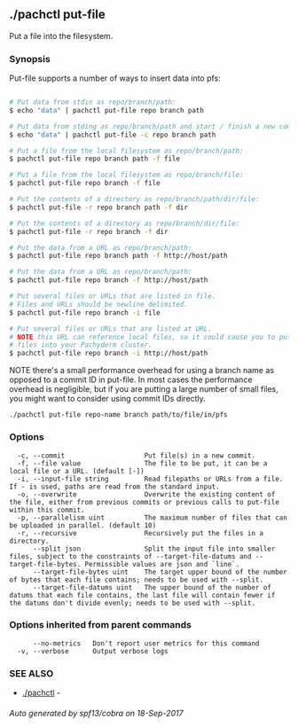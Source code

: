## ./pachctl put-file

Put a file into the filesystem.

### Synopsis


Put-file supports a number of ways to insert data into pfs:
```sh

# Put data from stdin as repo/branch/path:
$ echo "data" | pachctl put-file repo branch path

# Put data from stding as repo/branch/path and start / finish a new commit on the branch.
$ echo "data" | pachctl put-file -c repo branch path

# Put a file from the local filesystem as repo/branch/path:
$ pachctl put-file repo branch path -f file

# Put a file from the local filesystem as repo/branch/file:
$ pachctl put-file repo branch -f file

# Put the contents of a directory as repo/branch/path/dir/file:
$ pachctl put-file -r repo branch path -f dir

# Put the contents of a directory as repo/branch/dir/file:
$ pachctl put-file -r repo branch -f dir

# Put the data from a URL as repo/branch/path:
$ pachctl put-file repo branch path -f http://host/path

# Put the data from a URL as repo/branch/path:
$ pachctl put-file repo branch -f http://host/path

# Put several files or URLs that are listed in file.
# Files and URLs should be newline delimited.
$ pachctl put-file repo branch -i file

# Put several files or URLs that are listed at URL.
# NOTE this URL can reference local files, so it could cause you to put sensitive
# files into your Pachyderm cluster.
$ pachctl put-file repo branch -i http://host/path

```
NOTE there's a small performance overhead for using a branch name as opposed
to a commit ID in put-file.  In most cases the performance overhead is
negligible, but if you are putting a large number of small files, you might
want to consider using commit IDs directly.


```
./pachctl put-file repo-name branch path/to/file/in/pfs
```

### Options

```
  -c, --commit                    Put file(s) in a new commit.
  -f, --file value                The file to be put, it can be a local file or a URL. (default [-])
  -i, --input-file string         Read filepaths or URLs from a file.  If - is used, paths are read from the standard input.
  -o, --overwrite                 Overwrite the existing content of the file, either from previous commits or previous calls to put-file within this commit.
  -p, --parallelism uint          The maximum number of files that can be uploaded in parallel. (default 10)
  -r, --recursive                 Recursively put the files in a directory.
      --split json                Split the input file into smaller files, subject to the constraints of --target-file-datums and --target-file-bytes. Permissible values are json and `line`.
      --target-file-bytes uint    The target upper bound of the number of bytes that each file contains; needs to be used with --split.
      --target-file-datums uint   The upper bound of the number of datums that each file contains, the last file will contain fewer if the datums don't divide evenly; needs to be used with --split.
```

### Options inherited from parent commands

```
      --no-metrics   Don't report user metrics for this command
  -v, --verbose      Output verbose logs
```

### SEE ALSO
* [./pachctl](./pachctl.md)	 - 

###### Auto generated by spf13/cobra on 18-Sep-2017
